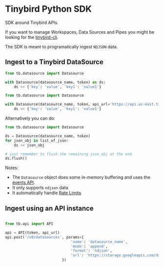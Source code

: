 # Tinybird Python SDK

SDK around Tinybird APIs.

If you want to manage Workspaces, Data Sources and Pipes you might be looking for the [tinybird-cli](https://pypi.org/project/tinybird-cli/).

The SDK is meant to programatically ingest `NDJSON` data.

## Ingest to a Tinybird DataSource

```python
from tb.datasource import Datasource

with Datasource(datasource_name, token) as ds:
    ds << {'key': 'value', 'key1': 'value1'}
```

```python
from tb.datasource import Datasource

with Datasource(datasource_name, token, api_url='https://api.us-east.tinybird.co') as ds:
    ds << {'key': 'value', 'key1': 'value1'}
```

Alternatively you can do:

```python
from tb.datasource import Datasource

ds = Datasource(datasource_name, token)
for json_obj in list_of_json:
    ds << json_obj

# just remember to flush the remaining json_obj at the end
ds.flush()
```

Notes:
- The `Datasource` object does some in-memory buffering and uses the [events API](https://docs.tinybird.co/api-reference/datasource-api.html#post-v0-events). 
- It only supports `ndjson` data
- It automatically handle [Rate Limits](https://docs.tinybird.co/api-reference/api-reference.html#limits)

## Ingest using an API instance

```python

from tb.api import API

api = API(token, api_url)
api.post('/v0/datasources', params={
                              'name': 'datasource_name',
                              'mode': 'append',
                              'format': 'ndjson',
                              'url': 'https://storage.googleapis.com/davidm-wadus/events.ndjson',
                          })
```
